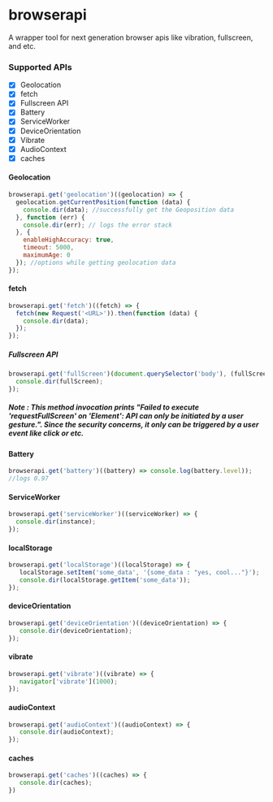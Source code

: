 # browserapi
A wrapper tool for next generation browser apis like vibration, fullscreen, and etc.

### Supported APIs

- [x] Geolocation
- [x] fetch
- [x] Fullscreen API
- [x] Battery
- [x] ServiceWorker
- [x] DeviceOrientation
- [x] Vibrate
- [x] AudioContext
- [x] caches

#### Geolocation
```javascript
browserapi.get('geolocation')((geolocation) => {
  geolocation.getCurrentPosition(function (data) {
    console.dir(data); //successfully get the Geoposition data
  }, function (err) {
    console.dir(err); // logs the error stack
  }, {
    enableHighAccuracy: true,
    timeout: 5000,
    maximumAge: 0
  }); //options while getting geolocation data
});
```

#### fetch
```javascript
browserapi.get('fetch')((fetch) => {
  fetch(new Request('<URL>')).then(function (data) {
    console.dir(data);
  });
});
```

##### Fullscreen API
```javascript
browserapi.get('fullScreen')(document.querySelector('body'), (fullScreen) => {
  console.dir(fullScreen);
});
```
##### Note : This method invocation prints "Failed to execute 'requestFullScreen' on 'Element': API can only be initiated by a user gesture.". Since the security concerns, it only can be triggered by a user event like click or etc. 

#### Battery
```javascript
browserapi.get('battery')((battery) => console.log(battery.level));
//logs 0.97
```

#### ServiceWorker
```javascript
browserapi.get('serviceWorker')((serviceWorker) => {
  console.dir(instance);
});
```

#### localStorage
```javascript
browserapi.get('localStorage')((localStorage) => {
   localStorage.setItem('some_data', '{some_data : "yes, cool..."}');
   console.dir(localStorage.getItem('some_data'));
});
```

#### deviceOrientation
```javascript
browserapi.get('deviceOrientation')((deviceOrientation) => {
   console.dir(deviceOrientation);
});
```

#### vibrate
```javascript
browserapi.get('vibrate')((vibrate) => {
   navigator['vibrate'](1000);
});
```

#### audioContext
```javascript
browserapi.get('audioContext')((audioContext) => {
   console.dir(audioContext);
});
```

#### caches
```javascript
browserapi.get('caches')((caches) => {
   console.dir(caches);
})
```
